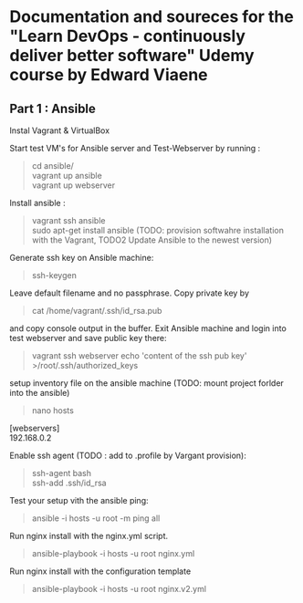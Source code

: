 # Documentation and soureces for the "Learn DevOps - continuously deliver better software" Udemy course by Edward Viaene

## Part 1 : Ansible
Instal Vagrant & VirtualBox 

Start test VM's for Ansible server and Test-Webserver by running :
> cd ansible/ \
> vagrant up ansible \
> vagrant up webserver

Install ansible :
>vagrant ssh ansible \
>sudo apt-get install ansible (TODO: provision softwahre installation with the Vagrant, TODO2 Update Ansible to the newest version)

Generate ssh key on Ansible machine:
>ssh-keygen

Leave default filename and no passphrase. Copy private key by
>cat /home/vagrant/.ssh/id_rsa.pub

and copy console output in the buffer. Exit Ansible machine and login into test webserver and save public key there:
>vagrant ssh webserver
>echo 'content of the ssh pub key' >/root/.ssh/authorized_keys

setup inventory file on the ansible machine (TODO: mount project forlder into the ansible)
> nano hosts

[webservers] \
192.168.0.2 

Enable ssh agent (TODO : add to .profile by Vargant provision):
>ssh-agent bash \
>ssh-add .ssh/id_rsa

Test your setup vith the ansible ping: 
>ansible -i hosts -u root -m ping all

Run nginx install with the nginx.yml script.
>ansible-playbook -i hosts -u root nginx.yml

Run nginx install with the configuration template
>ansible-playbook -i hosts -u root nginx.v2.yml